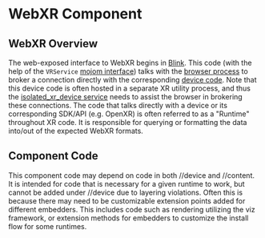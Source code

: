 # WebXR Component

## WebXR Overview
The web-exposed interface to WebXR begins in [Blink](https://source.chromium.org/chromium/chromium/src/+/main:third_party/blink/renderer/modules/xr/README.md).
This code (with the help of the `VRService` [mojom interface](https://source.chromium.org/chromium/chromium/src/+/main:device/vr/public/mojom/README.md))
talks with the [browser process](https://source.chromium.org/chromium/chromium/src/+/main:content/browser/xr/README.md)
to broker a connection directly with the corresponding [device code](https://source.chromium.org/chromium/chromium/src/+/main:device/vr/README.md).
Note that this device code is often hosted in a separate XR utility process, and
thus the [isolated_xr_device service](https://source.chromium.org/chromium/chromium/src/+/main:content/services/isolated_xr_device/README.md)
needs to assist the browser in brokering these connections. The code that talks
directly with a device or its corresponding SDK/API (e.g. OpenXR) is often
referred to as a "Runtime" throughout XR code. It is responsible for querying or
formatting the data into/out of the expected WebXR formats.

## Component Code
This component code may depend on code in both //device and //content. It is
intended for code that is necessary for a given runtime to work, but cannot be
added under //device due to layering violations. Often this is because there may
need to be customizable extension points added for different embedders. This
includes code such as rendering utilizing the viz framework, or extension
methods for embedders to customize the install flow for some runtimes.
